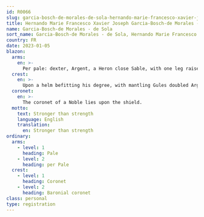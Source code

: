 ```yaml
---
id: R0066
slug: garcia-bosch-de-morales-de-sola-hernando-marie-francesco-xavier-joseph
title: Hernando Marie Francesco Xavier Joseph Garcia-Bosch-de Morales - de Sola
name: Garcia-Bosch-de Morales - de Sola
sort_name: Garcia-Bosch-de Morales - de Sola, Hernando Marie Francesco Xavier Joseph
country: FR
date: 2023-01-05
blazon:
  arms:
    en: >-
      Per pale: dexter, Argent, a Heron close Sable, with one leg raised, its chest feathers Gules, all within a bordure Gules bearing the crie de guerre "DE GARCIA ARRIBA NADÍE DIGA" (GARCIA); sinister, Azure, five fleur-de-lys Or bendwise (1,3,1), the chief bearing as a mark of cadency a martlet Or; and Quarterly, 1st & 4th, Per fess Argent, bendy of three Sable; 2nd & 3rd, Argent, a Mulberry tree proper (MORALES), debruised by two links of a chain in bend sinister Argent.
  crest:
    en: >-
      Upon a helm befitting his degree, with mantling Gules doubled Argent, bearing for a crest, upon a wreath of the liveries, a baronial coronet.
  coronet:
    en: >-
      The coronet of a Noble lies upon the shield.
  motto:
    text: Stronger than strength
    language: English
    translation:
      en: Stronger than strength
ordinary:
  arms:
    - level: 1
      heading: Pale
    - level: 2
      heading: per Pale
  crest:
    - level: 1
      heading: Coronet
    - level: 2
      heading: Baronial coronet
class: personal
type: registration
---
```


